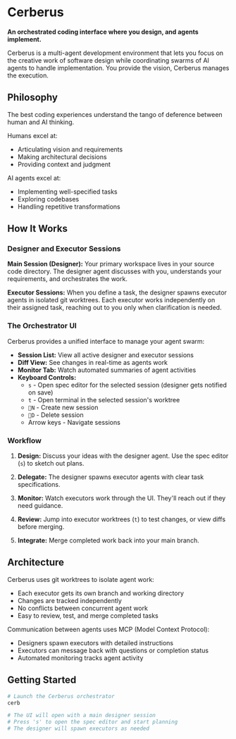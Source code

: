 # Cerberus

**An orchestrated coding interface where you design, and agents implement.**

Cerberus is a multi-agent development environment that lets you focus on the creative work of software design while coordinating swarms of AI agents to handle implementation. You provide the vision, Cerberus manages the execution.

## Philosophy

The best coding experiences understand the tango of deference between human and AI thinking.

Humans excel at:
- Articulating vision and requirements
- Making architectural decisions
- Providing context and judgment

AI agents excel at:
- Implementing well-specified tasks
- Exploring codebases
- Handling repetitive transformations

## How It Works

### Designer and Executor Sessions

**Main Session (Designer):** Your primary workspace lives in your source code directory. The designer agent discusses with you, understands your requirements, and orchestrates the work.

**Executor Sessions:** When you define a task, the designer spawns executor agents in isolated git worktrees. Each executor works independently on their assigned task, reaching out to you only when clarification is needed.

### The Orchestrator UI

Cerberus provides a unified interface to manage your agent swarm:

- **Session List:** View all active designer and executor sessions
- **Diff View:** See changes in real-time as agents work
- **Monitor Tab:** Watch automated summaries of agent activities
- **Keyboard Controls:**
  - `s` - Open spec editor for the selected session (designer gets notified on save)
  - `t` - Open terminal in the selected session's worktree
  - `N` - Create new session
  - `D` - Delete session
  - Arrow keys - Navigate sessions

### Workflow

1. **Design:** Discuss your ideas with the designer agent. Use the spec editor (`s`) to sketch out plans.

2. **Delegate:** The designer spawns executor agents with clear task specifications.

3. **Monitor:** Watch executors work through the UI. They'll reach out if they need guidance.

4. **Review:** Jump into executor worktrees (`t`) to test changes, or view diffs before merging.

5. **Integrate:** Merge completed work back into your main branch.

## Architecture

Cerberus uses git worktrees to isolate agent work:
- Each executor gets its own branch and working directory
- Changes are tracked independently
- No conflicts between concurrent agent work
- Easy to review, test, and merge completed tasks

Communication between agents uses MCP (Model Context Protocol):
- Designers spawn executors with detailed instructions
- Executors can message back with questions or completion status
- Automated monitoring tracks agent activity

## Getting Started

```bash
# Launch the Cerberus orchestrator
cerb

# The UI will open with a main designer session
# Press 's' to open the spec editor and start planning
# The designer will spawn executors as needed
```
